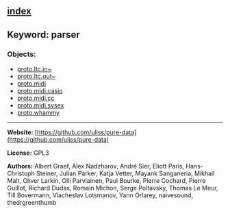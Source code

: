 [index](../index.html)
---

## Keyword: parser

### Objects:
* [proto.ltc.in~](../proto.ltc.in~.html)
* [proto.ltc.out~](../proto.ltc.out~.html)
* [proto.midi](../proto.midi.html)
* [proto.midi.casio](../proto.midi.casio.html)
* [proto.midi.cc](../proto.midi.cc.html)
* [proto.midi.sysex](../proto.midi.sysex.html)
* [proto.whammy](../proto.whammy.html)

---
**Website:** [https://github.com/uliss/pure-data](https://github.com/uliss/pure-data)

**License:** GPL3

**Authors:** Albert Graef, Alex Nadzharov, André Sier, Eliott Paris, Hans-Christoph Steiner, Julian Parker, Katja Vetter, Mayank Sanganeria, Mikhail Malt, Oliver Larkin, Olli Parviainen, Paul Bourke, Pierre Cochard, Pierre Guillot, Richard Dudas, Romain Michon, Serge Poltavsky, Thomas Le Meur, Till Bovermann, Viacheslav Lotsmanov, Yann Orlarey, naivesound, thedrgreenthumb
